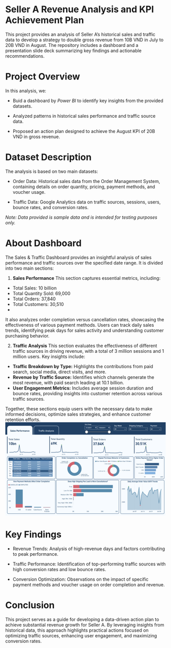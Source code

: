 # Seller A Revenue Analysis and KPI Achievement Plan
This project provides an analysis of Seller A’s historical sales and traffic data to develop a strategy to double gross revenue from 10B VND in July to 20B VND in August. The repository includes a dashboard and a presentation slide deck summarizing key findings and actionable recommendations.

# Project Overview
In this analysis, we:

- Buid a dashboard by *Power BI* to identify key insights from the provided datasets.

- Analyzed patterns in historical sales performance and traffic source data.

- Proposed an action plan designed to achieve the August KPI of 20B VND in gross revenue.

# Dataset Description
The analysis is based on two main datasets:

- Order Data: Historical sales data from the Order Management System, containing details on order quantity, pricing, payment methods, and voucher usage.

- Traffic Data: Google Analytics data on traffic sources, sessions, users, bounce rates, and conversion rates.

_Note: Data provided is sample data and is intended for testing purposes only._

# About Dashboard
The Sales & Traffic Dashboard provides an insightful analysis of sales performance and traffic sources over the specified date range. It is divided into two main sections:

1. **Sales Performance**
This section captures essential metrics, including:

- Total Sales: 10 billion
- Total Quantity Sold: 69,000
- Total Orders: 37,840
- Total Customers: 30,510
- 
It also analyzes order completion versus cancellation rates, showcasing the effectiveness of various payment methods. Users can track daily sales trends, identifying peak days for sales activity and understanding customer purchasing behavior.

2. **Traffic Analysis**
This section evaluates the effectiveness of different traffic sources in driving revenue, with a total of 3 million sessions and 1 million users. Key insights include:

- **Traffic Breakdown by Type:** Highlights the contributions from paid search, social media, direct visits, and more.
- **Revenue by Traffic Source:** Identifies which channels generate the most revenue, with paid search leading at 10.1 billion.
- **User Engagement Metrics:** Includes average session duration and bounce rates, providing insights into customer retention across various traffic sources.
  
Together, these sections equip users with the necessary data to make informed decisions, optimize sales strategies, and enhance customer retention efforts.
![Schema](./Images/Dashboard.png)  

# Key Findings

- Revenue Trends: Analysis of high-revenue days and factors contributing to peak performance.

- Traffic Performance: Identification of top-performing traffic sources with high conversion rates and low bounce rates.

- Conversion Optimization: Observations on the impact of specific payment methods and voucher usage on order completion and revenue.

# Conclusion
This project serves as a guide for developing a data-driven action plan to achieve substantial revenue growth for Seller A. By leveraging insights from historical data, this approach highlights practical actions focused on optimizing traffic sources, enhancing user engagement, and maximizing conversion rates.
